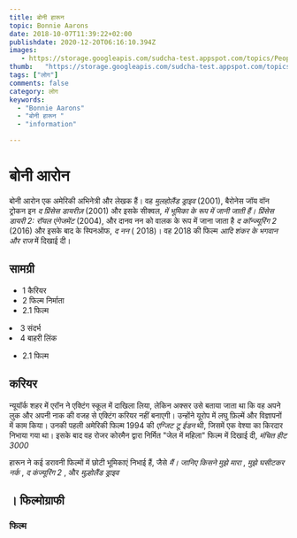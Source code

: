 ```yaml
---
title: बोनी हारून 
topic: Bonnie Aarons
date: 2018-10-07T11:39:22+02:00
publishdate: 2020-12-20T06:16:10.394Z
images: 
   - https://storage.googleapis.com/sudcha-test.appspot.com/topics/People/bonnie_aarons/1.jpeg
thumb:   "https://storage.googleapis.com/sudcha-test.appspot.com/topics/People/bonnie_aarons/thumb.jpeg"
tags: ["लोग"]
comments: false
category: लोग
keywords: 
  - "Bonnie Aarons"
  - "बोनी हारून "
  - "information"

---
```

<h1> बोनी आरोन </h1> <p> </p> <p> बोनी आरोन एक अमेरिकी अभिनेत्री और लेखक हैं। वह <i> मुलहोलैंड ड्राइव </i> (2001), बैरोनेस जॉय वॉन ट्रोकन इन <i> द प्रिंसेस डायरीज़ </i> (2001) और इसके सीक्वल, <i> में भूमिका के रूप में जानी जाती हैं। प्रिंसेस डायरी 2: रॉयल एंगेजमेंट </i> (2004), और दानव नन को वालक के रूप में जाना जाता है <i> द कॉन्ज्यूरिंग 2 </i> (2016) और इसके बाद के स्पिनऑफ, <i> द नन </i> ( 2018)। वह 2018 की फिल्म <i> आदि शंकर के भगवान और राज </i> में दिखाई दी। </p> <h2> सामग्री </h2> <ul> <li> 1 कैरियर </li> <li> 2 फिल्म निर्माता <ul। > <li> 2.1 फिल्म </li> </ul> </li> <li> 3 संदर्भ </li> <li> 4 बाहरी लिंक </li> </ul> <ul> <li> 2.1 फिल्म </li> </ul> <h2> करियर </h2> <p> न्यूयॉर्क शहर में एरॉन ने एक्टिंग स्कूल में दाखिला लिया, लेकिन अक्सर उसे बताया जाता था कि वह अपने लुक और अपनी नाक की वजह से एक्टिंग करियर नहीं बनाएगी। उन्होंने यूरोप में लघु फ़िल्में और विज्ञापनों में काम किया। उनकी पहली अमेरिकी फिल्म 1994 की <i> एग्जिट टू ईडन </i> थी, जिसमें एक वेश्या का किरदार निभाया गया था। इसके बाद वह रोजर कोरमैन द्वारा निर्मित "जेल में महिला" फिल्म में दिखाई दी, <i> मंचित हीट 3000 </i> </p> <p> हारून ने कई डरावनी फिल्मों में छोटी भूमिकाएं निभाई हैं, जैसे <i> मैं। जानिए किसने मुझे मारा </i>, <i> मुझे घसीटकर नर्क </i>, <i> द कंज्यूरिंग 2 </i>, और <i> मुल्होलैंड ड्राइव </i> </p> <h2>। फिल्मोग्राफी </h2> <h3> फिल्म </h3> 